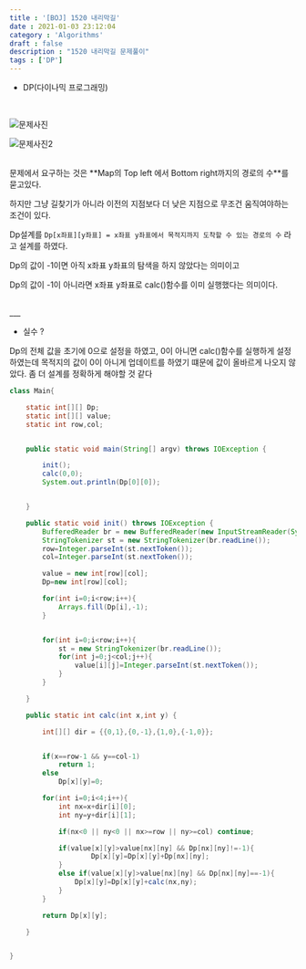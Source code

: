 ```yaml
---
title : '[BOJ] 1520 내리막길'
date : 2021-01-03 23:12:04
category : 'Algorithms'
draft : false
description : "1520 내리막길 문제풀이"
tags : ['DP']
---
```


* DP(다이나믹 프로그래밍)

<br/>

![문제사진](https://user-images.githubusercontent.com/57346393/104424572-e477b980-55c2-11eb-8a9c-1e0a7d400062.png)

![문제사진2](https://user-images.githubusercontent.com/57346393/104424623-f5c0c600-55c2-11eb-9caa-255fb739e302.png)

<br/>
문제에서 요구하는 것은 **Map의 Top left 에서 Bottom right까지의 경로의 수**를 묻고있다. 

하지만 그냥 길찾기가 아니라 이전의 지점보다 더 낮은 지점으로 무조건 움직여야하는 조건이 있다.

Dp설계를 `Dp[x좌표][y좌표] = x좌표 y좌표에서 목적지까지 도착할 수 있는 경로의 수` 라고 설계를 하였다.

Dp의 값이 -1이면 아직 x좌표 y좌표의 탐색을 하지 않았다는 의미이고

Dp의 값이 -1이 아니라면 x좌표 y좌표로 calc()함수를 이미 실행했다는 의미이다.


<br/>
___

   
   
   
* 실수 ?

 Dp의 전체 값을 초기에 0으로 설정을 하였고, 0이 아니면 calc()함수를 실행하게 설정하였는데 목적지의 값이 0이 아니게 업데이트를 하였기 떄문에 값이 올바르게 나오지 않았다. 좀 더 설계를 정확하게 해야할 것 같다


```java
class Main{

    static int[][] Dp;
    static int[][] value;
    static int row,col;


    public static void main(String[] argv) throws IOException {

        init();
        calc(0,0);
        System.out.println(Dp[0][0]);


    }

    public static void init() throws IOException {
        BufferedReader br = new BufferedReader(new InputStreamReader(System.in));
        StringTokenizer st = new StringTokenizer(br.readLine());
        row=Integer.parseInt(st.nextToken());
        col=Integer.parseInt(st.nextToken());

        value = new int[row][col];
        Dp=new int[row][col];

        for(int i=0;i<row;i++){
            Arrays.fill(Dp[i],-1);
        }


        for(int i=0;i<row;i++){
            st = new StringTokenizer(br.readLine());
            for(int j=0;j<col;j++){
                value[i][j]=Integer.parseInt(st.nextToken());
            }
        }

    }

    public static int calc(int x,int y) {

        int[][] dir = {{0,1},{0,-1},{1,0},{-1,0}};


        if(x==row-1 && y==col-1)
            return 1;
        else
            Dp[x][y]=0;

        for(int i=0;i<4;i++){
            int nx=x+dir[i][0];
            int ny=y+dir[i][1];

            if(nx<0 || ny<0 || nx>=row || ny>=col) continue;

            if(value[x][y]>value[nx][ny] && Dp[nx][ny]!=-1){
                    Dp[x][y]=Dp[x][y]+Dp[nx][ny];
            }
            else if(value[x][y]>value[nx][ny] && Dp[nx][ny]==-1){
                Dp[x][y]=Dp[x][y]+calc(nx,ny);
            }
        }

        return Dp[x][y];

    }


}


```